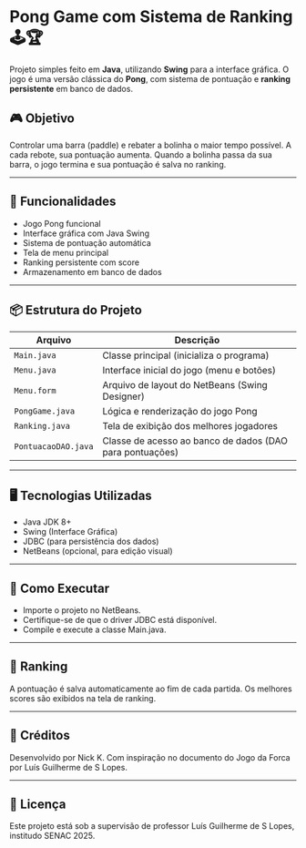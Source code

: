 # Pong Game com Sistema de Ranking 🕹️🏆

Projeto simples feito em **Java**, utilizando **Swing** para a interface gráfica. O jogo é uma versão clássica do **Pong**, com sistema de pontuação e **ranking persistente** em banco de dados.

## 🎮 Objetivo

Controlar uma barra (paddle) e rebater a bolinha o maior tempo possível. A cada rebote, sua pontuação aumenta. Quando a bolinha passa da sua barra, o jogo termina e sua pontuação é salva no ranking.

---

## 🧠 Funcionalidades

-  Jogo Pong funcional
-  Interface gráfica com Java Swing
-  Sistema de pontuação automática
-  Tela de menu principal
-  Ranking persistente com score
-  Armazenamento em banco de dados

---

## 📦 Estrutura do Projeto

| Arquivo              | Descrição |
|----------------------|-----------|
| `Main.java`          | Classe principal (inicializa o programa) |
| `Menu.java`          | Interface inicial do jogo (menu e botões) |
| `Menu.form`          | Arquivo de layout do NetBeans (Swing Designer) |
| `PongGame.java`      | Lógica e renderização do jogo Pong |
| `Ranking.java`       | Tela de exibição dos melhores jogadores |
| `PontuacaoDAO.java`  | Classe de acesso ao banco de dados (DAO para pontuações) |

---

## 🖥️ Tecnologias Utilizadas

-  Java JDK 8+
-  Swing (Interface Gráfica)
-  JDBC (para persistência dos dados)
-  NetBeans (opcional, para edição visual)

---

## 🔧 Como Executar

-  Importe o projeto no NetBeans.
-  Certifique-se de que o driver JDBC está disponível.
-  Compile e execute a classe Main.java.

---


## 🏅 Ranking
A pontuação é salva automaticamente ao fim de cada partida. Os melhores scores são exibidos na tela de ranking.

---

## 🙌 Créditos
Desenvolvido por Nick K.
Com inspiração no documento do Jogo da Forca por Luís Guilherme de S Lopes.

---

## 📜 Licença
Este projeto está sob a supervisão de professor Luís Guilherme de S Lopes, institudo SENAC 2025.
